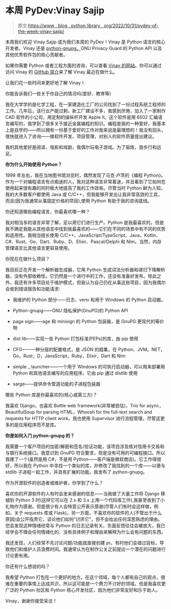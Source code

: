 # 本周 PyDev:Vinay Sajip

> 原文:[https://www . blog . python library . org/2022/10/31/pydev-of-the-week-vinay-sajip/](https://www.blog.pythonlibrary.org/2022/10/31/pydev-of-the-week-vinay-sajip/)

本周我们欢迎 Vinay Sajip 成为我们本周的 PyDev！Vinay 是 Python 语言的核心开发者。Vinay 还是 [python-gnupg、](https://pypi.org/project/python-gnupg/)GNU Privacy Guard 的 Python API 以及其他优秀软件包的核心贡献者。

如果你需要 Python 或者工程方面的咨询，可以查看 [Vinay 的网站](https://www.red-dove.com/)。你可以通过访问 Vinay 的 [GitHub 简介](https://github.com/vsajip/)来了解 Vinay 最近在做什么。

让我们花一些时间来更好地了解 Vinay！

你能告诉我们一些关于你自己的情况吗(爱好、教育等)

我在大学学的是化学工程，在一家建造化工厂的公司找到了一份过程系统工程师的工作。几年后，该行业产能过剩，新工厂建设不多，我感到厌倦，加入了一家制作 CAD 软件的小公司，用定制的操纵杆开发 Apple II。这个软件是用 6502 汇编语言编写的，我学到了很多关于接近金属编程的知识。编程是我的一种爱好，我基本上是自学的——所以拥有一份基于爱好的工作对我来说是最理想的！我没有回头，很快就进入了咨询——做软件开发，项目管理，对别人的软件质量提出建议。

我的其他爱好是阅读、电影和戏剧，我偶尔玩电子游戏。为了锻炼，我步行和远足。

**你为什么开始使用 Python？**

1999 年左右，我在当地图书馆浏览时，偶然发现了马克·卢茨的《编程 Python》。作为一个对编程语言有点痴迷的人，我对这种语言非常着迷，并且看到了它如何在使用起来很有趣的同时极大地提高了我的工作效率。尽管当时 Python 鲜为人知，我的大多数客户都使用 Java 或 C/C++，但我能够开发出让我非常高效的工具，而且(因为我通常从事固定价格的项目),使用 Python 有助于我的咨询底线。

你还知道哪些编程语言，你最喜欢哪一种？

我对相当多的语言非常了解，足以用它们进行生产。Python 是我最喜欢的，但是我不确定我能从其他语言中找到我最喜欢的——它们在不同的场景中有不同的优势和适用性。我相当擅长使用 C/C++、JavaScript/TypeScript、Java、Kotlin、C#、Rust、Go、Dart、Ruby、D、Elixir、Pascal/Delphi 和 Nim。当然，内存管理语言比其他语言更容易使用。

你现在在做什么项目？

我目前正在开发一个解析器生成器，它用 Python 生成词法分析器和递归下降解析器，没有外部依赖性。它仍然是一个进行中的工作，还没有准备好发布。除此之外，我还有许多项目处于维护模式，但我认为自己仍在从事这些项目，因为我偶尔会收到错误报告和功能请求:

*   我维护的 Python 部分——日志、venv 和用于 Windows 的 Python 启动器。

*   Python-gnupg——GNU 隐私保护(GnuPG)的 Python API

*   page sign——age 和 minisign 的 Python 包装器，是 GnuPG 更现代的等价物

*   dist lib——实现一些 Python 打包标准(PEPs)的库，由 pip 使用

*   CFG——一种分层的配置格式，是 JSON 的超集，在 Python、JVM。NET，Go，Rust，D，JavaScript，Ruby，Elixir，Dart 和 Nim

*   simple _ launcher——一个用于 Windows 的可执行启动器，可以用来部署用 Python 和其他语言编写的应用程序。它由 pip 通过 distlib 使用

*   sarge——提供命令管道功能的子进程包装器

哪些 Python 库是你最喜欢的(核心或第三方)？

我喜欢 Django，也喜欢 Bottle web framework(非常被低估)，Trio for async，BeautifulSoup for parsing HTML，Whoosh for the full-text search and requests for HTTP client work。我也使用 Supervisor 进行流程管理，尽管这更多的是应用程序而不是库。

 **你是如何入门 python-gnupg 的？**

我需要一个客户项目的加密/解密和签名/验证功能，该项目涉及核对信用卡交易和与银行系统接口。我意识到 GnuPG 符合要求，但是没有可用的可编程接口。所以我建了一个(虽然是用 C#，不是用 Python——客户端是微软商店)。它工作得很好，所以我在 Python 中寻找一个类似的库，并修改了我找到的一个库——以便与 stdlib 子进程一起工作，并具有扩展的功能。我发布了 python-gnupg。

作为开源软件的创造者或维护者，你学到了什么？

喜欢你的开源软件的人有时会发来感谢的信息——当我做了大量工作将 Django 移植到 Python 3 时(这样它可以在 2.x 和 3.x 上用一个代码库工作),我甚至收到了小礼物作为感谢。但是很少有人会特意公开表示感谢(尽管人们有时会这样做，例如，关于 requests 库或 Flask)。另一方面，不喜欢你的软件的人(不管出于什么原因)会公开指责它，谈论他们如何“讨厌它”，但不会给出任何深思熟虑的理由。您会发现这种情绪经常与 Python 的日志记录有关。负面反馈往往会被放大，我已经学会不理会任何情绪化的、没有具体例子和理由来解释为什么会有问题的东西。

我还发现，人们经常不先讨论问题/功能就直接创建 pr。有时他们会错过目标，导致他们和维护人员浪费时间。我通常认为在制作公关之前提出一个潜在的问题进行讨论更有用。

你还有什么想说的吗？

我希望 Python 打包在一个更好的地方。在这个领域，每个人都有自己的观点，很难在重要的事情上达成共识，所以这可能是一个费力不讨好的领域。但是我喜欢更广泛的 Python 社区和 Python 核心开发社区，因为他们非常友好和乐于助人。

Vinay，谢谢你接受采访！